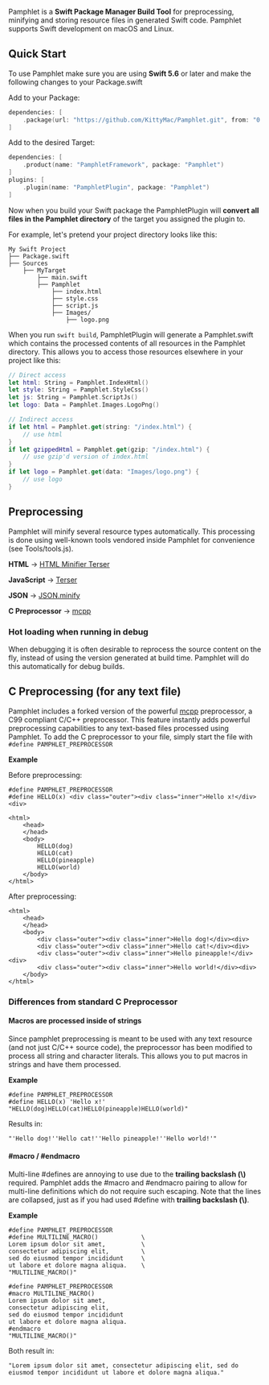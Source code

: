 Pamphlet is a **Swift Package Manager Build Tool** for preprocessing, minifying and storing resource files in generated Swift code. Pamphlet supports Swift development on macOS and Linux.

## Quick Start

To use Pamphlet make sure you are using **Swift 5.6** or later and make the following changes to your Package.swift

Add to your Package:

```swift
dependencies: [
    .package(url: "https://github.com/KittyMac/Pamphlet.git", from: "0.2.0"),
]
```

Add to the desired Target:

```swift
dependencies: [
	.product(name: "PamphletFramework", package: "Pamphlet")
]
plugins: [
	.plugin(name: "PamphletPlugin", package: "Pamphlet")
]
```

Now when you build your Swift package the PamphletPlugin will **convert all files in the Pamphlet directory** of the target you assigned the plugin to.

For example, let's pretend your project directory looks like this:

```
My Swift Project  
├── Package.swift
├── Sources
	├── MyTarget
		├── main.swift
		├── Pamphlet
			├── index.html  
			├── style.css  
			├── script.js  
			├── Images/  
				├── logo.png  
```

When you run ```swift build```, PamphletPlugin will generate a Pamphlet.swift which contains the processed contents of all resources in the Pamphlet directory. This allows you to access those resources elsewhere in your project like this:

```swift
// Direct access
let html: String = Pamphlet.IndexHtml()
let style: String = Pamphlet.StyleCss()
let js: String = Pamphlet.ScriptJs()
let logo: Data = Pamphlet.Images.LogoPng()

// Indirect access
if let html = Pamphlet.get(string: "/index.html") {
    // use html
}
if let gzippedHtml = Pamphlet.get(gzip: "/index.html") {
    // use gzip'd version of index.html
}
if let logo = Pamphlet.get(data: "Images/logo.png") {
    // use logo
}
```


## Preprocessing

Pamphlet will minify several resource types automatically. This processing is done using well-known tools vendored inside Pamphlet for convenience (see Tools/tools.js).

**HTML** -> [HTML Minifier Terser](https://github.com/terser/html-minifier-terser)

**JavaScript** -> [Terser](https://github.com/terser/terser)

**JSON** -> [JSON.minify](https://github.com/fkei/JSON.minify)

**C Preprocessor** -> [mcpp](http://mcpp.sourceforge.net)

### Hot loading when running in debug
When debugging it is often desirable to reprocess the source content on the fly, instead of using the version generated at build time. Pamphlet will do this automatically for debug builds.

## C Preprocessing (for any text file)

Pamphlet includes a forked version of the powerful [mcpp](http://mcpp.sourceforge.net) preprocessor, a C99 compliant C/C++ preprocessor.  This feature instantly adds powerful preprocessing capabilities to any text-based files processed using Pamphlet. To add the C preprocessor to your file, simply start the file with ```#define PAMPHLET_PREPROCESSOR```

**Example**

Before preprocessing:

```
#define PAMPHLET_PREPROCESSOR
#define HELLO(x) <div class="outer"><div class="inner">Hello x!</div><div>

<html>
	<head>
	</head>
	<body>
		HELLO(dog)
		HELLO(cat)
		HELLO(pineapple)
		HELLO(world)
	</body>
</html>
```

After preprocessing:

```
<html>
	<head>
	</head>
	<body>
		<div class="outer"><div class="inner">Hello dog!</div><div>
		<div class="outer"><div class="inner">Hello cat!</div><div>
		<div class="outer"><div class="inner">Hello pineapple!</div><div>
		<div class="outer"><div class="inner">Hello world!</div><div>
	</body>
</html>
```



### Differences from standard C Preprocessor

#### Macros are processed inside of strings
Since pamphlet preprocessing is meant to be used with any text resource (and not just C/C++ source code), the preprocessor has been modified to process all string and character literals. This allows you to put macros in strings and have them processed.

**Example**

```
#define PAMPHLET_PREPROCESSOR
#define HELLO(x) 'Hello x!'
"HELLO(dog)HELLO(cat)HELLO(pineapple)HELLO(world)"
```

Results in:
	
```
"'Hello dog!''Hello cat!''Hello pineapple!''Hello world!'"
```

#### #macro / #endmacro
Multi-line #defines are annoying to use due to the **trailing backslash (\\)** required. Pamphlet adds the #macro and #endmacro pairing to allow for multi-line definitions which do not require such escaping. Note that the lines are collapsed, just as if you had used #define with **trailing backslash (\\)**.

**Example**

```
#define PAMPHLET_PREPROCESSOR
#define MULTILINE_MACRO()            \
Lorem ipsum dolor sit amet,          \
consectetur adipiscing elit,         \
sed do eiusmod tempor incididunt     \
ut labore et dolore magna aliqua.    \
"MULTILINE_MACRO()"

```

```
#define PAMPHLET_PREPROCESSOR
#macro MULTILINE_MACRO()
Lorem ipsum dolor sit amet, 
consectetur adipiscing elit, 
sed do eiusmod tempor incididunt 
ut labore et dolore magna aliqua. 
#endmacro
"MULTILINE_MACRO()"

```

Both result in:

```
"Lorem ipsum dolor sit amet, consectetur adipiscing elit, sed do eiusmod tempor incididunt ut labore et dolore magna aliqua."
```
